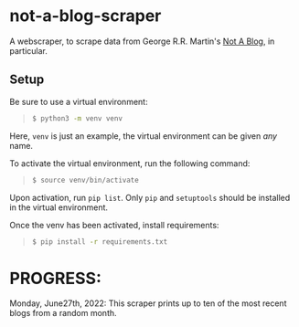 # not-a-blog-scraper

A webscraper, to scrape data from George R.R. Martin's [Not A Blog](https://georgerrmartin.com/notablog/), in particular.

## Setup

Be sure to use a virtual environment:
> ```sh
> $ python3 -m venv venv
> ```
Here, `venv` is just an example, the virtual environment can be given *any* name.

To activate the virtual environment, run the following command:
> ```sh
> $ source venv/bin/activate
> ```

Upon activation, run `pip list`. Only `pip` and `setuptools` should be installed in the virtual environment.

Once the venv has been activated, install requirements:
> ```sh
> $ pip install -r requirements.txt
> ```

# PROGRESS:

Monday, June27th, 2022:
This scraper prints up to ten of the most recent blogs from a random month.